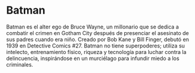 # Batman

Batman es el alter ego de Bruce Wayne, un millonario que se dedica a combatir el crimen en Gotham City después de presenciar el asesinato de sus padres cuando era niño. Creado por Bob Kane y Bill Finger, debutó en 1939 en Detective Comics #27. Batman no tiene superpoderes; utiliza su intelecto, entrenamiento físico, riqueza y tecnología para luchar contra la delincuencia, inspirándose en un murciélago para infundir miedo a los criminales. 
